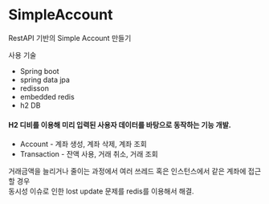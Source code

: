 # SimpleAccount
RestAPI 기반의 Simple Account 만들기

사용 기술
- Spring boot
- spring data jpa
- redisson
- embedded redis
- h2 DB

#### H2 디비를 이용해 미리 입력된 사용자 데이터를 바탕으로 동작하는 기능 개발.<br/>
- Account - 계좌 생성, 계좌 삭제, 계좌 조회<br/>
- Transaction - 잔액 사용, 거래 취소, 거래 조회<br/>

<p>
거래금액을 늘리거나 줄이는 과정에서 여러 쓰레드 혹은 인스턴스에서 같은 계좌에 접근할 경우<br/>
동시성 이슈로 인한 lost update 문제를 redis를 이용해서 해결.<p/>
